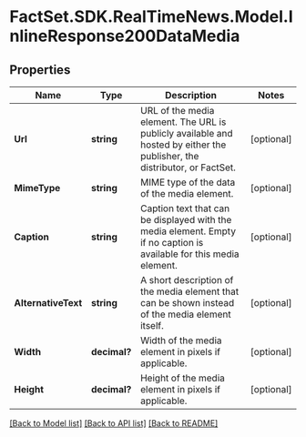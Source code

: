 # FactSet.SDK.RealTimeNews.Model.InlineResponse200DataMedia

## Properties

Name | Type | Description | Notes
------------ | ------------- | ------------- | -------------
**Url** | **string** | URL of the media element. The URL is publicly available and hosted by either the publisher, the distributor, or FactSet. | [optional] 
**MimeType** | **string** | MIME type of the data of the media element. | [optional] 
**Caption** | **string** | Caption text that can be displayed with the media element. Empty if no caption is available for this media element. | [optional] 
**AlternativeText** | **string** | A short description of the media element that can be shown instead of the media element itself. | [optional] 
**Width** | **decimal?** | Width of the media element in pixels if applicable. | [optional] 
**Height** | **decimal?** | Height of the media element in pixels if applicable. | [optional] 

[[Back to Model list]](../README.md#documentation-for-models) [[Back to API list]](../README.md#documentation-for-api-endpoints) [[Back to README]](../README.md)


